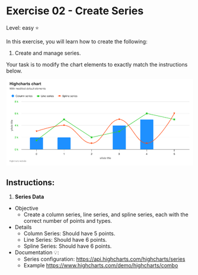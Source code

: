 # Exercise 02 - Create Series
Level: easy ⭐

In this exercise, you will learn how to create the following:
1. Create and manage series.

Your task is to modify the chart elements to exactly match the instructions below. 

![exercise.png](exercise.png)

## Instructions:
1. **Series Data**
* Objective
  * Create a column series, line series, and spline series, each with the correct number of points and types.
* Details
  * Column Series: Should have 5 points.
  * Line Series: Should have 6 points.
  * Spline Series: Should have 6 points.
* Documentation 💡: 
  * Series configuration: https://api.highcharts.com/highcharts/series
  * Example https://www.highcharts.com/demo/highcharts/combo




